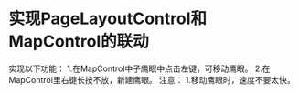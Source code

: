 # 实现PageLayoutControl和MapControl的联动
实现以下功能：
1.在MapControl中子鹰眼中点击左键，可移动鹰眼。
2.在MapControl里右键长按不放，新建鹰眼。
注意：
1.移动鹰眼时，速度不要太快。
